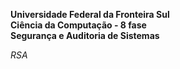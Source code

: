 <b>Universidade Federal da Fronteira Sul</b><br>
<b>Ciência da Computação - 8 fase</b><br>
<b>Segurança e Auditoria de Sistemas</b><br>

<i>RSA</i>
